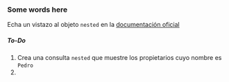 ### Some words here
Echa un vistazo al objeto `nested` en la [documentación oficial](https://www.elastic.co/guide/en/elasticsearch/reference/6.x/nested.html)

##### To-Do
1. Crea una consulta `nested` que muestre los propietarios cuyo nombre es `Pedro`
2. 
